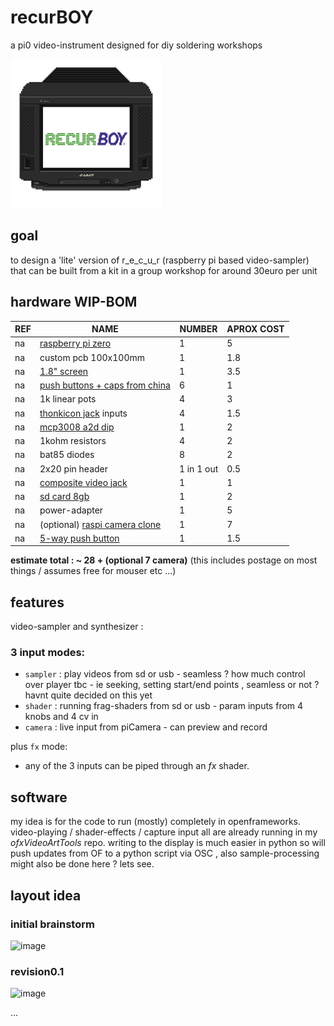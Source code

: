 # recurBOY
a pi0 video-instrument designed for diy soldering workshops

![alt text](splash.gif "Splash Screen")

## goal

to design a 'lite' version of r_e_c_u_r (raspberry pi based video-sampler) that can be built from a kit in a group workshop for around 30euro per unit

## hardware WIP-BOM

REF | NAME | NUMBER | APROX COST 
--- | --- | --- | ---
na | [raspberry pi zero] | 1 | 5
na | custom pcb 100x100mm | 1 | 1.8
na | [1.8" screen] | 1 | 3.5
na | [push buttons + caps from china] | 6 | 1 
na | 1k linear pots | 4 | 3
na | [thonkicon jack] inputs | 4 | 1.5
na | [mcp3008 a2d dip] | 1 | 2
na | 1kohm resistors | 4 | 2
na | bat85 diodes| 8 | 2
na | 2x20 pin header | 1 in 1 out | 0.5
na | [composite video jack] | 1 | 1
na | [sd card 8gb] | 1 | 2 |
na | power-adapter | 1 |  5
na | (optional) [raspi camera clone] | 1 | 7
na | [5-way push button] | 1 | 1.5


__estimate total : ~ 28 + (optional 7 camera)__
(this includes postage on most things / assumes free for mouser etc ...)

## features

video-sampler and synthesizer : 

### 3 input modes:

- `sampler` : play videos from sd or usb - seamless ? how much control over player tbc - ie seeking, setting start/end points , seamless or not ? havnt quite decided on this yet
- `shader` : running frag-shaders from sd or usb - param inputs from 4 knobs and 4 cv in
- `camera` : live input from piCamera - can preview and record

plus `fx` mode:

- any of the 3 inputs can be piped through an _fx_ shader.

## software

my idea is for the code to run (mostly) completely in openframeworks. video-playing / shader-effects / capture input all are already running in my _ofxVideoArtTools_ repo. writing to the display is much easier in python so will push updates from OF to a python script via OSC , also sample-processing might also be done here ? lets see.

## layout idea

### initial brainstorm

![image](https://user-images.githubusercontent.com/12017938/60989363-1d87fb80-a346-11e9-8037-842e402947fb.png)

### revision0.1

![image](https://user-images.githubusercontent.com/12017938/63300041-8b292f00-c2d7-11e9-9079-4668646ccf98.png)

...

[raspberry pi zero]: https://www.berrybase.de/raspberry-pi-zero-v1.3
[1.8" screen]: https://www.aliexpress.com/item/32996979276.html
[mcp3008 a2d dip]: https://www.aliexpress.com/item/32735896933.html
[push buttons + caps from china]: https://www.aliexpress.com/item/32826994795.html
[thonkicon jack]: https://modularaddict.com/pj301m12-jacks
[sd card 8gb]: https://www.aliexpress.com/item/33040093922.html
[composite video jack]: https://www.mouser.de/ProductDetail/CUI/RCJ-024?qs=%2Fha2pyFadujC6XIlhTY7nF4RUCR%2FYibjfCLz8sPuiKglF9KHFnEXMg%3D%3D
[raspi camera clone]: https://www.aliexpress.com/item/32825264717.html
[5-way push button]: https://www.aliexpress.com/item/32845147449.html

